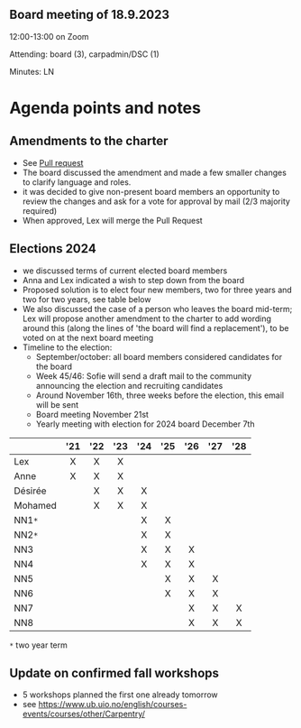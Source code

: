 ## Board meeting of 18.9.2023

12:00-13:00 on Zoom

Attending: board (3), carpadmin/DSC (1)

Minutes: LN



# **Agenda points and notes**

## Amendments to the charter

* See [Pull request](https://github.com/uio-carpentry/uio-carpentry.github.io/pull/59)
* The board discussed the amendment and made a few smaller changes to clarify language and roles.
* it was decided to give non-present board members an opportunity
  to review the changes and ask for a vote for approval by mail
  (2/3 majority required)
* When approved, Lex will merge the Pull Request
  
## Elections 2024

* we discussed terms of current elected board members
* Anna and Lex indicated a wish to step down from the board
* Proposed solution is to elect four new members,
  two for three years and two for two years,
  see table below
* We also discussed the case of a person who leaves the board mid-term;
  Lex will propose another amendment to the charter to add wording around this
  (along the lines of 'the board will find a replacement'),
  to be voted on at the next board meeting
* Timeline to the election:  
  * September/october: all board members considered candidates for the board
  * Week 45/46: Sofie will send a draft mail to the community announcing the election
    and recruiting candidates
  * Around November 16th, three weeks before the election, this email will be sent
  * Board meeting November 21st
  * Yearly meeting with election for 2024 board December 7th

|         | '21 | '22 | '23 | '24 | '25 | '26 | '27 | '28 |
|---------|:---:|:---:|:---:|:---:|:---:|:---:|:---:|:---:|
| Lex     |  X  |  X  |  X  |     |     |     |     |     |
| Anne    |  X  |  X  |  X  |     |     |     |     |     |
| Désirée |     |  X  |  X  |  X  |     |     |     |     |
| Mohamed |     |  X  |  X  |  X  |     |     |     |     |
| NN1`*`     |     |     |     |  X  |  X  |     |     |     |
| NN2`*`     |     |     |     |  X  |  X  |     |     |     |
| NN3     |     |     |     |  X  |  X  |  X  |     |     |
| NN4     |     |     |     |  X  |  X  |  X  |     |     |
| NN5     |     |     |     |     |  X  |  X  |  X  |     |
| NN6     |     |     |     |     |  X  |  X  |  X  |     |
| NN7     |     |     |     |     |     |  X  |  X  |  X  |
| NN8     |     |     |     |     |     |  X  |  X  |  X  |

`*` two year term

## Update on confirmed fall workshops
* 5 workshops planned the first one already tomorrow
*  see https://www.ub.uio.no/english/courses-events/courses/other/Carpentry/
